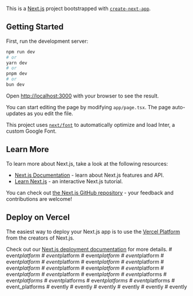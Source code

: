 This is a [Next.js](https://nextjs.org/) project bootstrapped with [`create-next-app`](https://github.com/vercel/next.js/tree/canary/packages/create-next-app).

## Getting Started

First, run the development server:

```bash
npm run dev
# or
yarn dev
# or
pnpm dev
# or
bun dev
```

Open [http://localhost:3000](http://localhost:3000) with your browser to see the result.

You can start editing the page by modifying `app/page.tsx`. The page auto-updates as you edit the file.

This project uses [`next/font`](https://nextjs.org/docs/basic-features/font-optimization) to automatically optimize and load Inter, a custom Google Font.

## Learn More

To learn more about Next.js, take a look at the following resources:

- [Next.js Documentation](https://nextjs.org/docs) - learn about Next.js features and API.
- [Learn Next.js](https://nextjs.org/learn) - an interactive Next.js tutorial.

You can check out [the Next.js GitHub repository](https://github.com/vercel/next.js/) - your feedback and contributions are welcome!

## Deploy on Vercel

The easiest way to deploy your Next.js app is to use the [Vercel Platform](https://vercel.com/new?utm_medium=default-template&filter=next.js&utm_source=create-next-app&utm_campaign=create-next-app-readme) from the creators of Next.js.

Check out our [Next.js deployment documentation](https://nextjs.org/docs/deployment) for more details.
#   e v e n t _ p l a t f o r m  
 #   e v e n t _ p l a t f o r m  
 #   e v e n t _ p l a t f o r m  
 #   e v e n t _ p l a t f o r m  
 #   e v e n t _ p l a t f o r m  
 #   e v e n t _ p l a t f o r m  
 #   e v e n t _ p l a t f o r m  
 #   e v e n t _ p l a t f o r m  
 #   e v e n t _ p l a t f o r m  
 #   e v e n t _ p l a t f o r m  
 #   e v e n t _ p l a t f o r m  
 #   e v e n t _ p l a t f o r m  
 #   e v e n t _ p l a t f o r m  
 #   e v e n t _ p l a t f o r m  
 #   e v e n t _ p l a t f o r m  
 #   e v e n t _ p l a t f o r m s  
 #   e v e n t _ p l a t f o r m s  
 #   e v e n t _ p l a t f o r m s  
 #   e v e n t _ p l a t f o r m s  
 #   e v e n t _ p l a t f o r m s  
 #   e v e n t _ p l a t f o r m s  
 #   e v e n t l y  
 #   e v e n t l y  
 #   e v e n t l y  
 #   e v e n t l y  
 #   e v e n t l y  
 #   e v e n t l y  
 